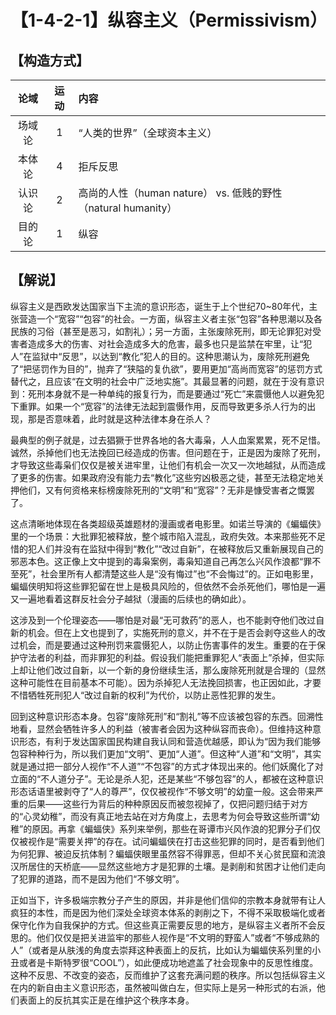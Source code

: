 # 【1-4-2-1】纵容主义（Permissivism）
## 【构造方式】
| 论域 | 运动           | 内容 |
|:----:|:----------------:|:-----|
| 场域论   |1 | “人类的世界”（全球资本主义） |
| 本体论   | 4| 拒斥反思   |
| 认识论   | 2| 高尚的人性（human nature） vs. 低贱的野性（natural humanity） |
|目的论|1|纵容|

## 【解说】
纵容主义是西欧发达国家当下主流的意识形态，诞生于上个世纪70~80年代，主张营造一个“宽容”“包容”的社会。一方面，纵容主义者主张“包容”各种思潮以及各民族的习俗（甚至是恶习，如割礼）；另一方面，主张废除死刑，即无论罪犯对受害者造成多大的伤害、对社会造成多大的危害，最多也只是监禁在牢里，让“犯人”在监狱中“反思”，以达到“教化”犯人的目的。这种思潮认为，废除死刑避免了“把惩罚作为目的”，抛弃了“狭隘的复仇欲”，要用更加“高尚而宽容”的惩罚方式替代之，且应该“在文明的社会中广泛地实施”。其最显著的问题，就在于没有意识到：死刑本身就不是一种单纯的报复行为，而是要通过“死亡”来震慑他人以避免犯下重罪。如果一个“宽容”的法律无法起到震慑作用，反而导致更多杀人行为的出现，那是否意味着，此时就是这种法律本身在杀人？

最典型的例子就是，过去猖獗于世界各地的各大毒枭，人人血案累累，死不足惜。诚然，杀掉他们也无法挽回已经造成的伤害。但问题在于，正是因为废除了死刑，才导致这些毒枭们仅仅是被关进牢里，让他们有机会一次又一次地越狱，从而造成了更多的伤害。如果政府没有能力去“教化”这些穷凶极恶之徒，甚至无法稳定地关押他们，又有何资格来标榜废除死刑的“文明”和“宽容”？无非是慷受害者之慨罢了。

这点清晰地体现在各类超级英雄题材的漫画或者电影里。如诺兰导演的《蝙蝠侠》里的一个场景：大批罪犯被释放，整个城市陷入混乱，政府失效。本来那些死不足惜的犯人们并没有在监狱中得到“教化”“改过自新”，在被释放后又重新展现自己的邪恶本色。这正像上文中提到的毒枭案例，毒枭知道自己再怎么兴风作浪都“罪不至死”，社会里所有人都清楚这些人是“没有悔过”也“不会悔过”的。正如电影里，蝙蝠侠明知将这些罪犯留在世上是极具风险的，但依然不会杀死他们，哪怕是一遍又一遍地看着这群反社会分子越狱（漫画的后续也的确如此）。

这涉及到一个伦理姿态——哪怕是对最“无可救药”的恶人，也不能剥夺他们改过自新的机会。但在上文也提到了，实施死刑的意义，并不在于是否会剥夺这些人的改过机会，而是要通过这种刑罚来震慑犯人，以防止伤害事件的发生。重要的在于保护守法者的利益，而非罪犯的利益。假设我们能把重罪犯人“表面上”杀掉，但实际上却让他们改过自新，以一个新的身份继续生活，那么废除死刑就是合理的（显然这种可能性在目前基本不可能）。因为杀掉犯人无法挽回损害，也正因如此，才要不惜牺牲死刑犯人“改过自新的权利”为代价，以防止恶性犯罪的发生。

回到这种意识形态本身。包容“废除死刑”和“割礼”等不应该被包容的东西。回溯性地看，显然会牺牲许多人的利益（被害者会因为这种纵容而丧命）。但维持这种意识形态，有利于发达国家国民构建自我认同和营造优越感，即认为“因为我们能够包容种种行为，所以我们更加“文明”、更加“人道”。但这种“人道”和“文明”，其实就是通过把一部分人视作“不人道”“不包容”的方式才体现出来的。他们妖魔化了对立面的“不人道分子”。无论是杀人犯，还是某些“不够包容”的人，都被在这种意识形态话语里被剥夺了“人的尊严”，仅仅被视作“不够文明”的幼童一般。这会带来严重的后果——这些行为背后的种种原因反而被忽视掉了，仅把问题归结于对方的“心灵幼稚”，而没有真正地去站在对方角度上，去思考为何会导致这些所谓“幼稚”的原因。再拿《蝙蝠侠》系列来举例，那些在哥谭市兴风作浪的犯罪分子们仅仅被视作是“需要关押”的存在。试问蝙蝠侠在打击这些犯罪的同时，是否看到他们为何犯罪、被迫反抗体制？蝙蝠侠眼里虽然容不得罪恶，但却不关心贫民窟和流浪汉所居住的天桥底——显然这些地方才是犯罪的土壤。是剥削和贫困才让他们走向了犯罪的道路，而不是因为他们“不够文明”。

正如当下，许多极端宗教分子产生的原因，并非是他们信仰的宗教本身就带有让人疯狂的本性，而是因为他们深处全球资本体系的剥削之下，不得不采取极端化或者保守化作为自我保护的方式。但这些真正需要反思的地方，是纵容主义者所不会反思的。他们仅仅是把关进监牢的那些人视作是“不文明的野蛮人”或者“不够成熟的人”（或者是从肤浅的角度去崇拜这种表面上的反抗，比如认为蝙蝠侠系列里的小丑或者是卡斯特罗很“COOL”），如此便成功地遮盖了社会现象中的反思性维度。这种不反思、不改变的姿态，反而维护了这套充满问题的秩序。所以包括纵容主义在内的新自由主义意识形态，虽然被叫做白左，但实际上是另一种形式的右派，他们表面上的反抗其实正是在维护这个秩序本身。
